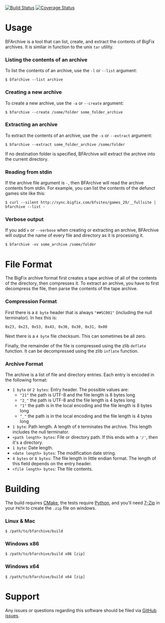 [![Build Status](https://travis-ci.org/bigfix/bfarchive.svg?branch=master)](https://travis-ci.org/bigfix/bfarchive) [![Coverage Status](https://coveralls.io/repos/bigfix/bfarchive/badge.png?branch=master)](https://coveralls.io/r/bigfix/bfarchive?branch=master)

Usage
===

BFArchive is a tool that can list, create, and extract the contents of BigFix
archives. It is simliar in function to the unix `tar` utility.

### Listing the contents of an archive

To list the contents of an archive, use the `-l` or `--list` argument:

    $ bfarchive --list archive
    
### Creating a new archive

To create a new archive, use the `-a` or `--create` argument:

    $ bfarchive --create /some/folder some_folder_archive
    
### Extracting an archive

To extract the contents of an archive, use the `-x` or `--extract` argument:

    $ bfarchive --extract some_folder_archive /some/folder
    
If no destination folder is specified, BFArchive will extract the archive into
the current directory.
    
### Reading from stdin

If the archive file argument is `-`, then BFArchive will read the archive
contents from stdin. For example, you can list the contents of the defunct games
site like this:

    $ curl --silent http://sync.bigfix.com/bfsites/games_29/__fullsite | bfarchive --list -
    
### Verbose output

If you add `v` or `--verbose` when creating or extracting an archive,
BFArchive will output the name of every file and directory as it is processing
it.

    $ bfarchive -xv some_archive /some/folder

File Format
===

The BigFix archive format first creates a tape archive of all of the contents
of the directory, then compresses it. To extract an archive, you have to first
decompress the file, then parse the contents of the tape archive.

### Compression Format

First there is a `8 byte` header that is always `"##SC001"` (including the null
terminator). In hex this is:

    0x23, 0x23, 0x53, 0x43, 0x30, 0x30, 0x31, 0x00
    
Next there is a `4 byte` file checksum. This can sometimes be all zero.

Finally, the remainder of the file is compressed using the zlib `deflate`
function. It can be decompressed using the zlib `inflate` function.

### Archive Format

The archive is a list of file and directory entries. Each entry is encoded in
the following format:

* `1 byte` or `2 bytes`: Entry header. The possible values are:
  * `"21"` the path is UTF-8 and the file length is 8 bytes long
  * `"2_"` the path is UTF-8 and the file length is 4 bytes long
  * `"1"` the path is in the local encoding and the file length is 8 bytes long
  * `"_"` the path is in the local encoding and the file length is 4 bytes long
* `1 byte`: Path length. A length of `0` terminates the archive. This length
  includes the null terminator.
* `<path length> bytes`: File or directory path. If this ends with a `'/'`, then
  it's a directory.
* `1 byte`: Date length.
* `<date length> bytes`: The modification date string.
* `4 bytes` or `8 bytes`: The file length in little endian format. The length of
  this field depends on the entry header.
* `<file length> bytes`: The file contents.

Building
===

The build requires [CMake](http://cmake.org/), the tests require
[Python](https://www.python.org/), and you'll need
[7-Zip](http://www.7-zip.org/) in your `PATH` to create the `.zip` file on
windows.

### Linux & Mac

    $ /path/to/bfarchive/build

### Windows x86

    $ /path/to/bfarchive/build x86 [zip]

### Windows x64

    $ /path/to/bfarchive/build x64 [zip]

Support
===
Any issues or questions regarding this software should be filed via
[GitHub issues](https://github.com/bigfix/bfarchive/issues).
